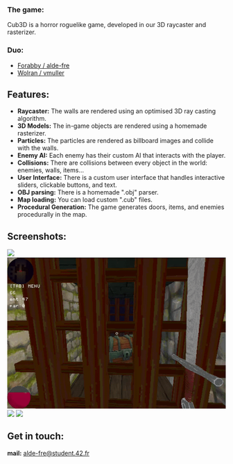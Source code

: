### The game:
Cub3D is a horror roguelike game, developed in our 3D raycaster and rasterizer.

### Duo:
*  [Forabby / alde-fre](https://github.com/ForAbby-X)
*  [Wolran / vmuller](https://github.com/Wolran)

## Features:

- **Raycaster:** The walls are rendered using an optimised 3D ray casting algorithm.
- **3D Models:** The in-game objects are rendered using a homemade rasterizer.
- **Particles:** The particles are rendered as billboard images and collide with the walls.
- **Enemy AI:** Each enemy has their custom AI that interacts with the player.
- **Collisions:** There are collisions between every object in the world: enemies, walls, items...
- **User Interface:** There is a custom user interface that handles interactive sliders, clickable buttons, and text.
- **OBJ parsing:** There is a homemade ".obj" parser.
- **Map loading:** You can load custom ".cub" files.
- **Procedural Generation:** The game generates doors, items, and enemies procedurally in the map.

## Screenshots:
![](gif/gameplay1.gif) ![](gif/gameplay2.gif)
![](gif/gameplay3.gif) ![](gif/gameplay4.gif)

## Get in touch:

**mail:** alde-fre@student.42.fr
